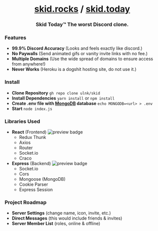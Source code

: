 <h1 align="center"> <a href="https://skid.rocks">skid.rocks</a> / <a href="https://skid.today">skid.today</a></h1>
<h3 align="center">Skid Today™ The worst Discord clone.</h1>


### Features
* **99.9% Discord Accuracy** (Looks and feels exactly like discord.)
* **No Paywalls** (Send animated gifs or vanity invite links with no fee.)
* **Multiple Domains** (Use the wide spread of domains to ensure access from anywhere!)
* **Never Works** (Heroku is a dogshit hosting site, do not use it.)

### Install
* **Clone Repository** `gh repo clone ulnk/skid`
* **Install Dependencies** `yarn install` or `npm install`
* **Create .env file with <a href="https://www.mongodb.com/">MongoDB</a> database** `echo MONGODB=<url> > .env`
* **Start** `node index.js`

### Libraries Used
* **React** (Frontend) <img alt="preview badge" src="https://img.shields.io/npm/v/react">
  * Redux Thunk
  * Axios
  * Router
  * Socket.io
  * Craco
* **Express** (Backend) <img alt="preview badge" src="https://img.shields.io/npm/v/express">
  * Socket.io
  * Cors
  * Mongoose (MongoDB)
  * Cookie Parser
  * Express Session

### Project Roadmap
* **Server Settings** (change name, icon, invite, etc.)
* **Direct Messages** (this would include friends & invites)
* **Server Member List** (roles, online & offline)
